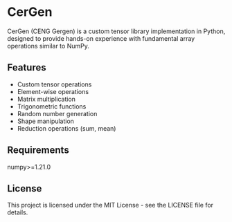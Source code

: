 # CerGen

CerGen (CENG Gergen) is a custom tensor library implementation in Python, designed to provide hands-on experience with fundamental array operations similar to NumPy.

## Features

- Custom tensor operations
- Element-wise operations
- Matrix multiplication
- Trigonometric functions
- Random number generation
- Shape manipulation
- Reduction operations (sum, mean)
## Requirements
numpy>=1.21.0
## License

This project is licensed under the MIT License - see the LICENSE file for details.
